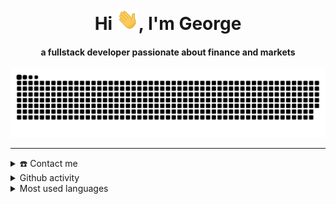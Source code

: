 <div align="center">
<h1 align="center">Hi <img width="35" src="https://github.com/1999AZZAR/1999AZZAR/blob/main/resources/img/waving.gif">, I'm George</h1>
<h4 align="center">a fullstack developer passionate about finance and markets
</div>

<div align="center">
  <a href="https://1999azzar.github.io/1999AZZAR/">
  <img  src="https://github.com/1999AZZAR/1999AZZAR/blob/main/resources/img/grid-snake.svg"
       alt="snake" /></a>
</div>

-----
<details>
  <summary>☎️ Contact me</summary>
<div>
  <samp>
    <h2 align="center">you can reach me by:</h2>
    <p align="center">
      <br/>
      <a href="https://www.linkedin.com/in/georgev97" target="blank"><img align="center"
         src="https://img.shields.io/badge/linkedin-%231DA1F2.svg?style=for-the-badge&logo=linkedin&logoColor=white"
         alt="georgev97" height="30"/></a>
      <a href="mailto:georgeandrei.varga@gmail.com" target="blank"><img align="center"
         src="https://img.shields.io/badge/gmail-EA4335.svg?style=for-the-badge&logo=gmail&logoColor=white"
         alt="george-email" height="30"/></a>
    </p>
  <p align="center">
      <a href="https://instagram.com/georgev97" target="blank"><img align="center"
         src="https://img.shields.io/badge/instagram-%23E4405F.svg?style=for-the-badge&logo=Instagram&logoColor=white"
         alt="george-instagram" height="30"/></a>
      <a href="https://wa.me/+393452148898" target="blank"><img align="center"
         src="https://img.shields.io/badge/whatsapp-4B7F1.svg?style=for-the-badge&logo=whatsapp&logoColor=white"
         alt="george-whatsapp" height="30"/></a>
      <br>
    </p>
  </samp>
</div>
</details>  
  <details>
  <summary> Github activity</summary>
<div>
  <samp>
   <p align="center">
    <img src="https://github-readme-stats.vercel.app/api?username=georgev-97&count_private=true&theme?transparent">
    </p>
  </samp>
</div>
</details> 
    <details>
  <summary> Most used languages </summary>
<div>
  <samp>
   <p align="center">
    <img src="https://github-readme-stats.vercel.app/api/top-langs/?username=georgev-97&langs_count=12&theme?transparent">
    </p>
  </samp>
</div>
</details> 
<div>

